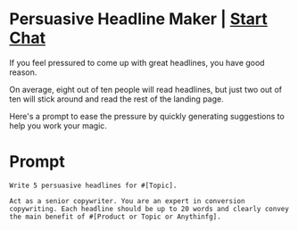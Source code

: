 

# Persuasive Headline Maker | [Start Chat](https://gptcall.net/chat.html?data=%7B%22contact%22%3A%7B%22id%22%3A%22026e5802-ad3d-4d49-be75-224d8805de0f%22%2C%22flow%22%3Atrue%7D%7D)
If you feel pressured to come up with great headlines, you have good reason.



On average, eight out of ten people will read headlines, but just two out of ten will stick around and read the rest of the landing page.



Here's a prompt to ease the pressure by quickly generating suggestions to help you work your magic.

# Prompt

```
Write 5 persuasive headlines for #[Topic].

Act as a senior copywriter. You are an expert in conversion copywriting. Each headline should be up to 20 words and clearly convey the main benefit of #[Product or Topic or Anythinfg].
```





